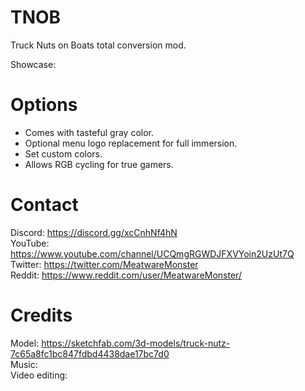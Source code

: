 ﻿# TNOB

Truck Nuts on Boats total conversion mod.

Showcase: 

# Options

- Comes with tasteful gray color.
- Optional menu logo replacement for full immersion.
- Set custom colors.
- Allows RGB cycling for true gamers.

# Contact

Discord: https://discord.gg/xcCnhNf4hN \
YouTube: https://www.youtube.com/channel/UCQmgRGWDJFXVYoin2UzUt7Q \
Twitter: https://twitter.com/MeatwareMonster \
​Reddit: https://www.reddit.com/user/MeatwareMonster/

# Credits

Model: https://sketchfab.com/3d-models/truck-nutz-7c65a8fc1bc847fdbd4438dae17bc7d0 \
Music: \
Video editing: 